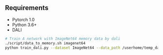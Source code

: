 ## Requirements
- Pytorch 1.0
- Python 3.6+
- DALI
```bash
# Train A network with ImageNet64 memory data by dali
./script/data_to_memory.sh imagenet64
python train_dali.py --dataset ImageNet64 --data_path /userhome/temp_data/cifar10 --model_method proxyless_NAS --model_name proxyless_gpu
```
